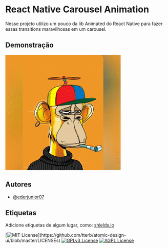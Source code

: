 
# React Native Carousel Animation

Nesse projeto utilizo um pouco da lib Animated do React Native para fazer essas transitions maravilhosas em um carousel.

## Demonstração

![](bored.gif)


## Autores

- [@ederjunior07](https://www.github.com/EderJunior07)


## Etiquetas

Adicione etiquetas de algum lugar, como: [shields.io](https://shields.io/)

[![MIT License](https://img.shields.io/apm/l/atomic-design-ui.svg?)](https://github.com/tterb/atomic-design-ui/blob/master/LICENSEs)
[![GPLv3 License](https://img.shields.io/badge/License-GPL%20v3-yellow.svg)](https://opensource.org/licenses/)
[![AGPL License](https://img.shields.io/badge/license-AGPL-blue.svg)](http://www.gnu.org/licenses/agpl-3.0)

